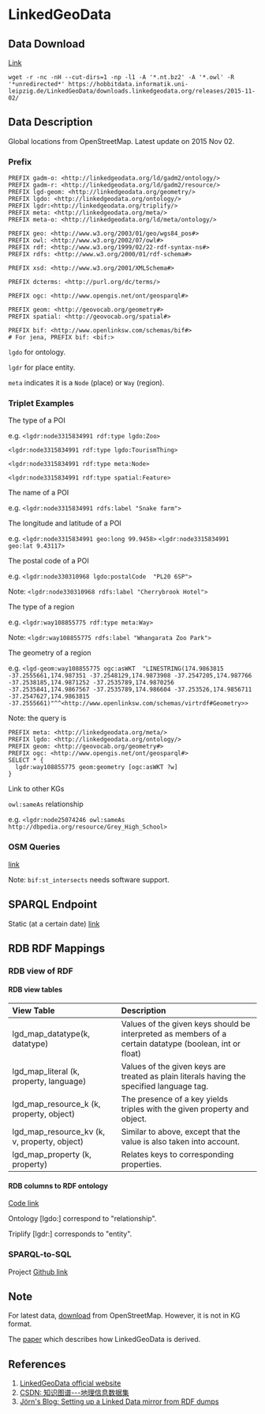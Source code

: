 # LinkedGeoData

## Data Download

[Link](https://hobbitdata.informatik.uni-leipzig.de/LinkedGeoData/downloads.linkedgeodata.org/releases/)

```text
wget -r -nc -nH --cut-dirs=1 -np -l1 -A '*.nt.bz2' -A '*.owl' -R '*unredirected*' https://hobbitdata.informatik.uni-leipzig.de/LinkedGeoData/downloads.linkedgeodata.org/releases/2015-11-02/
```

## Data Description

Global locations from OpenStreetMap. Latest update on 2015 Nov 02.

### Prefix

```text
PREFIX gadm-o: <http://linkedgeodata.org/ld/gadm2/ontology/>
PREFIX gadm-r: <http://linkedgeodata.org/ld/gadm2/resource/>
PREFIX lgd-geom: <http://linkedgeodata.org/geometry/>
PREFIX lgdo: <http://linkedgeodata.org/ontology/>
PREFIX lgdr:<http://linkedgeodata.org/triplify/>
PREFIX meta: <http://linkedgeodata.org/meta/>
PREFIX meta-o: <http://linkedgeodata.org/ld/meta/ontology/>

PREFIX geo: <http://www.w3.org/2003/01/geo/wgs84_pos#>
PREFIX owl: <http://www.w3.org/2002/07/owl#>
PREFIX rdf: <http://www.w3.org/1999/02/22-rdf-syntax-ns#>
PREFIX rdfs: <http://www.w3.org/2000/01/rdf-schema#>

PREFIX xsd: <http://www.w3.org/2001/XMLSchema#>

PREFIX dcterms: <http://purl.org/dc/terms/>

PREFIX ogc: <http://www.opengis.net/ont/geosparql#>

PREFIX geom: <http://geovocab.org/geometry#>
PREFIX spatial: <http://geovocab.org/spatial#>

PREFIX bif: <http://www.openlinksw.com/schemas/bif#>
# For jena, PREFIX bif: <bif:>
```

`lgdo` for ontology.

`lgdr` for place entity.

`meta` indicates it is a `Node` \(place\) or `Way` \(region\).

### Triplet Examples

The type of a POI

e.g. `<lgdr:node3315834991 rdf:type lgdo:Zoo>`

`<lgdr:node3315834991 rdf:type lgdo:TourismThing>`

`<lgdr:node3315834991 rdf:type meta:Node>`

`<lgdr:node3315834991 rdf:type spatial:Feature>`

The name of a POI

e.g. `<lgdr:node3315834991 rdfs:label "Snake farm">` 

The longitude and latitude of a POI

e.g. `<lgdr:node3315834991 geo:long 99.9458>` `<lgdr:node3315834991 geo:lat 9.43117>`

The postal code of a POI

e.g. `<lgdr:node330310968 lgdo:postalCode "PL20 6SP">`

Note: `<lgdr:node330310968 rdfs:label "Cherrybrook Hotel">`

The type of a region

e.g. `<lgdr:way108855775 rdf:type meta:Way>`

Note: `<lgdr:way108855775 rdfs:label "Whangarata Zoo Park">`

The geometry of a region

e.g. `<lgd-geom:way108855775 ogc:asWKT  "LINESTRING(174.9863815 -37.2555661,174.987351 -37.2548129,174.9873908 -37.2547205,174.987766 -37.2538185,174.9871252 -37.2535789,174.9870256 -37.2535841,174.9867567 -37.2535789,174.986604 -37.253526,174.9856711 -37.2547627,174.9863815 -37.2555661)"^^<http://www.openlinksw.com/schemas/virtrdf#Geometry>>`

Note: the query is

```text
PREFIX meta: <http://linkedgeodata.org/meta/>
PREFIX lgdo: <http://linkedgeodata.org/ontology/>
PREFIX geom: <http://geovocab.org/geometry#>
PREFIX ogc: <http://www.opengis.net/ont/geosparql#>
SELECT * {
  lgdr:way108855775 geom:geometry [ogc:asWKT ?w]
}
```

Link to other KGs

`owl:sameAs` relationship

e.g. `<lgdr:node25074246 owl:sameAs http://dbpedia.org/resource/Grey_High_School>`

### OSM Queries

[link](http://linkedgeodata.org/OSM)

Note: `bif:st_intersects` needs software support.

## SPARQL Endpoint

Static \(at a certain date\) [link](http://linkedgeodata.org/sparql)

## RDB RDF Mappings

### RDB view of RDF

#### RDB view tables

| View Table | Description |
| :--- | :--- |
| lgd\_map\_datatype\(k, datatype\) | Values of the given keys should be interpreted as members of a certain datatype \(boolean, int or float\) |
| lgd\_map\_literal \(k, property, language\) | Values of the given keys are treated as plain literals having the specified language tag. |
| lgd\_map\_resource\_k \(k, property, object\) | The presence of a key yields triples with the given property and object. |
| lgd\_map\_resource\_kv \(k, v, property, object\) | Similar to above, except that the value is also taken into account. |
| lgd\_map\_property \(k, property\) | Relates keys to corresponding properties. |

#### RDB columns to RDF ontology

[Code link](https://github.com/GeoKnow/LinkedGeoData/blob/master/linkedgeodata-core/src/main/resources/org/aksw/linkedgeodata/sql/Mappings.sql)

Ontology \[lgdo:\] correspond to "relationship". 

Triplify \[lgdr:\] corresponds to "entity".

### SPARQL-to-SQL

Project [Github link](https://github.com/SmartDataAnalytics/Sparqlify)

## Note

For latest data, [download](https://download.geofabrik.de/) from OpenStreetMap. However, it is not in KG format.

The [paper](https://link.springer.com/chapter/10.1007/978-3-642-04930-9_46) which describes how LinkedGeoData is derived.

## References

1. [LinkedGeoData official website ](http://linkedgeodata.org/)
2. [CSDN: 知识图谱---地理信息数据集](https://blog.csdn.net/github_37002236/article/details/81908446)
3. [Jörn's Blog: Setting up a Linked Data mirror from RDF dumps](https://joernhees.de/blog/2015/11/23/setting-up-a-linked-data-mirror-from-rdf-dumps-dbpedia-2015-04-freebase-wikidata-linkedgeodata-with-virtuoso-7-2-1-and-docker-optional/)

